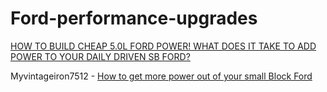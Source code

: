 # Ford-performance-upgrades
[HOW TO BUILD CHEAP 5.0L FORD POWER! WHAT DOES IT TAKE TO ADD POWER TO YOUR DAILY DRIVEN SB FORD?](https://youtu.be/vaWNRmNqnhw)

Myvintageiron7512 - [How to get more power out of your small Block Ford](https://youtu.be/ckQJHVABRy0)
